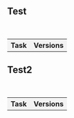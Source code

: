 ## Test
  
  <table>    
        <tr>     
           <th style="text-align:center;background-color:#F3F3F3">Task</th>
            <th style="text-align:center;background-color:#F3F3F3">Versions</th>  
        </tr> 
  </table> 
  
## Test2 

  <table>
      <tr>
        <th style="text-align:center;background-color:#F3F3F3">Task</th>
        <th style="text-align:center;background-color:#F3F3F3">Versions</th> 
        </tr>
   </table>

